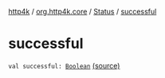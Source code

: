 [http4k](../../index.md) / [org.http4k.core](../index.md) / [Status](index.md) / [successful](./successful.md)

# successful

`val successful: `[`Boolean`](https://kotlinlang.org/api/latest/jvm/stdlib/kotlin/-boolean/index.html) [(source)](https://github.com/http4k/http4k/blob/master/http4k-core/src/main/kotlin/org/http4k/core/Status.kt#L68)